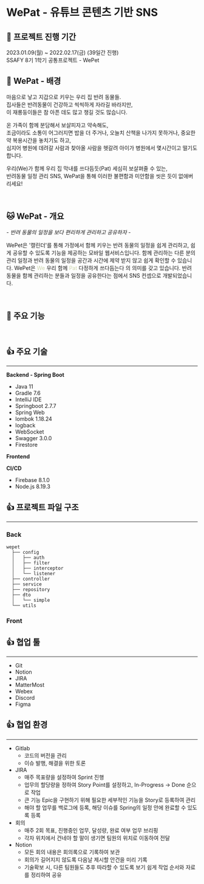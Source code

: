 #  WePat - 유튜브 콘텐츠 기반 SNS

## 🐾 프로젝트 진행 기간
2023.01.09(월) ~ 2022.02.17(금) (39일간 진행)  
SSAFY 8기 1학기 공통프로젝트 - WePet
</br>

## 🐶 WePat - 배경
마음으로 낳고 지갑으로 키우는 우리 집 반려 동물들.</br>
집사들은 반려동물이 건강하고 씩씩하게 자라길 바라지만,</br>
이 재롱둥이들은 참 아픈 데도 많고 챙길 것도 많습니다.</br>

온 가족이 함께 분담해서 보살피자고 약속해도,</br>
조금이라도 소통이 어그러지면 밥을 더 주거나, 오늘치 산책을 나가지 못하거나, 중요한 약 복용시간을 놓치기도 하고,</br>
심지어 병원에 데려갈 사람과 찾아올 사람을 헷갈려 아이가 병원에서 몇시간이고 떨기도 합니다.</br>

우리(We)가 함께 우리 집 막내를 쓰다듬듯(Pat) 세심히 보살펴줄 수 있는, </br>
반려동물 일정 관리 SNS, WePat을 통해 이러한 불편함과 미안함을 씻은 듯이 없애버리세요!</br>


</br>

## 🐱 WePat - 개요
*- 반려 동물의 일정을 보다 편리하게 관리하고 공유하자 -*

WePet은 '캘린더'를 통해 가정에서 함께 키우는 반려 동물의 일정을 쉽게 관리하고, 쉽게 공유할 수 있도록 기능을 제공하는 모바일 웹서비스입니다.
함께 관리하는 다른 분의 관리 일정과 반려 동물의 일정을 공간과 시간에 제약 받지 않고 쉽게 확인할 수 있습니다.
WePet은 <span style="color:#CCD5AE">We</span> 우리 함께 <span style="color:#CCD5AE">Pat</span> 다정하게 쓰다듬는다 의 의미를 갖고 있습니다.
반려 동물을 함께 관리하는 분들과 일정을 공유한다는 점에서 SNS 컨셉으로 개발되었습니다. 

</br>

## 🐹 주요 기능
</br>

## 👍 주요 기술
---

**Backend - Spring Boot**
- Java 11
- Gradle 7.6
- IntelliJ IDE
- Springboot 2.7.7
- Spring Web
- lombok 1.18.24
- logback
- WebSocket
- Swagger 3.0.0
- Firestore

**Frontend**

**CI/CD**
- Firebase 8.1.0
- Node.js 8.19.3

## 👍 프로젝트 파일 구조
---
### Back
```
wepet
  ├── config
  │   ├── auth
  │   ├── filter
  │   ├── interceptor
  │   └── listener
  ├── controller
  ├── service
  ├── repository
  ├── dto
  │   └── simple
  └── utils
```
### Front

## 👍 협업 툴
---
- Git
- Notion
- JIRA
- MatterMost
- Webex
- Discord
- Figma

## 👍 협업 환경
---
- Gitlab
  - 코드의 버전을 관리
  - 이슈 발행, 해결을 위한 토론
- JIRA
  - 매주 목표량을 설정하여 Sprint 진행
  - 업무의 할당량을 정하여 Story Point를 설정하고, In-Progress -> Done 순으로 작업
  - 큰 기능 Epic을 구현하기 위해 필요한 세부적인 기능을 Story로 등록하여 관리
  - 해야 할 업무를 백로그에 등록, 해당 이슈를 Spring의 일정 안에 완료할 수 있도록 등록
- 회의
  - 매주 2회 목표, 진행중인 업무, 달성량, 완료 여부 업무 브리핑
  - 각자 위치에서 건네야 할 말이 생기면 팀원의 위치로 이동하여 전달
- Notion
  - 모든 회의 내용은 회의록으로 기록하여 보관
  - 회의가 길어지지 않도록 다음날 제시할 안건을 미리 기록
  - 기술확보 시, 다른 팀원들도 추후 따라할 수 있도록 보기 쉽게 작업 순서와 자료를 정리하여 공유

